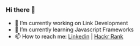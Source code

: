 ### Hi there 👋


- 🔭 I’m currently working on Link Development 
- 🌱 I’m currently learning  Javascript Frameworks
- 📫 How to reach me: [Linkedin](https://www.linkedin.com/in/akrambrahim) | [Hackr Rank](https://www.hackerrank.com/akram_boktor)

